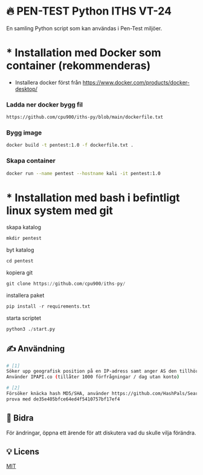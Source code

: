 

# 🔥 PEN-TEST Python ITHS VT-24

En samling Python script som kan användas i Pen-Test miljöer.

# * Installation med Docker som container (rekommenderas)

* Installera docker först från https://www.docker.com/products/docker-desktop/

### Ladda ner docker bygg fil
```bash
https://github.com/cpu900/iths-py/blob/main/dockerfile.txt
```

### Bygg image 
```bash
docker build -t pentest:1.0 -f dockerfile.txt .
```

### Skapa container
```bash
docker run --name pentest --hostname kali -it pentest:1.0 
```

# * Installation med bash i befintligt linux system med git

skapa katalog
```python
mkdir pentest
```

byt katalog
```python
cd pentest
```

kopiera git
```python
git clone https://github.com/cpu900/iths-py/
```

installera paket
```python
pip install -r requirements.txt
```

starta scriptet
```python
python3 ./start.py
```


## ✍ Användning
```bash
# [1]
Söker upp geografisk position på en IP-adress samt anger AS den tillhör.
Använder IPAPI.co (tillåter 1000 förfrågningar / dag utan konto)
```

```bash
# [2]
Försöker knäcka hash MD5/SHA, använder https://github.com/HashPals/Search-That-Hash
prova med de35e405bfce64ed4f5410757bf17ef4
```


## 🙏 Bidra

För ändringar, öppna ett ärende för att diskutera vad du skulle vilja förändra.

## 💡 Licens

[MIT](https://choosealicense.com/licenses/mit/)
